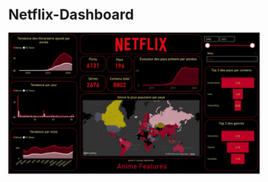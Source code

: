 # Netflix-Dashboard

<img src="Capture_netflix.JPG"
     style="float: left; margin-right: 20px;" />
